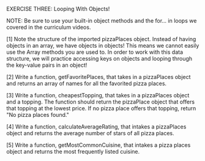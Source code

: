 EXERCISE THREE: Looping With Objects!

NOTE: Be sure to use your built-in object methods and the for... in loops we covered in the curriculum videos. 

[1] Note the structure of the imported pizzaPlaces object. Instead of having objects in an array, we have objects in objects! This means we cannot easily use the Array methods you are used to. In order to work with this data structure, we will practice accessing keys on objects and looping through the key-value pairs in an object!

[2] Write a function, getFavoritePlaces, that takes in a pizzaPlaces object and returns an array of names for all the favorited pizza places.

[3] Write a function, cheapestTopping, that takes in a pizzaPlaces object and a topping. The function should return the pizzaPlace object that offers that topping at the lowest price. If no pizza place offers that topping, return "No pizza places found."

[4] Write a function, calculateAverageRating, that intakes a pizzaPlaces object and returns the average number of stars of all pizza places. 

[5] Write a function, getMostCommonCuisine, that intakes a pizza places object and returns the most frequently listed cuisine. 

